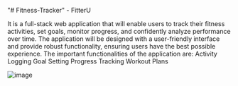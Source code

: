 "# Fitness-Tracker" - FitterU

It is a full-stack web application that will enable users to track their fitness activities, set goals, monitor progress, and confidently analyze performance over time. The application will be designed with a user-friendly interface and provide robust functionality, ensuring users have the best possible experience.
The important functionalities of the application are:
Activity Logging
Goal Setting
Progress Tracking
Workout Plans

![image](https://github.com/vivekpandita/Fitness-Tracker/assets/43203110/47dc76c2-5f89-4f99-8ca2-92763a5a1a39)

